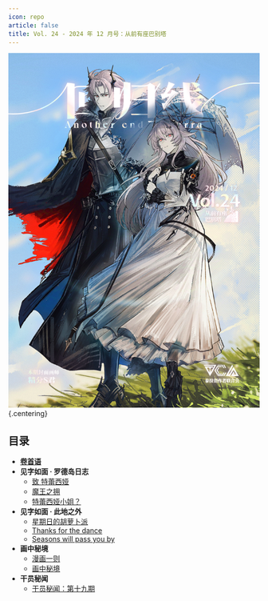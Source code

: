 ```yaml
---
icon: repo
article: false
title: Vol. 24 - 2024 年 12 月号：从前有座巴别塔
---
```


![](./res/cover.webp) {.centering}

## 目录

- [**卷首语**](intro.html)
- **见字如面 · 罗德岛日志**
  - [致 特蕾西娅](article1.html)
  - [魔王之拥](article2.html)
  - [特蕾西娅小姐？](article3.html)
- **见字如面 · 此地之外**
  - [星期日的胡萝卜派](article4.html)
  - [Thanks for the dance](article5.html)
  - [Seasons will pass you by](article6.html)
- **画中秘境**
  - [漫画一则](comic1.html)
  - [画中秘境](paintings.html)
- **干员秘闻**
  - [干员秘闻：第十九期](ope_sec.html)

<FakeAds />
